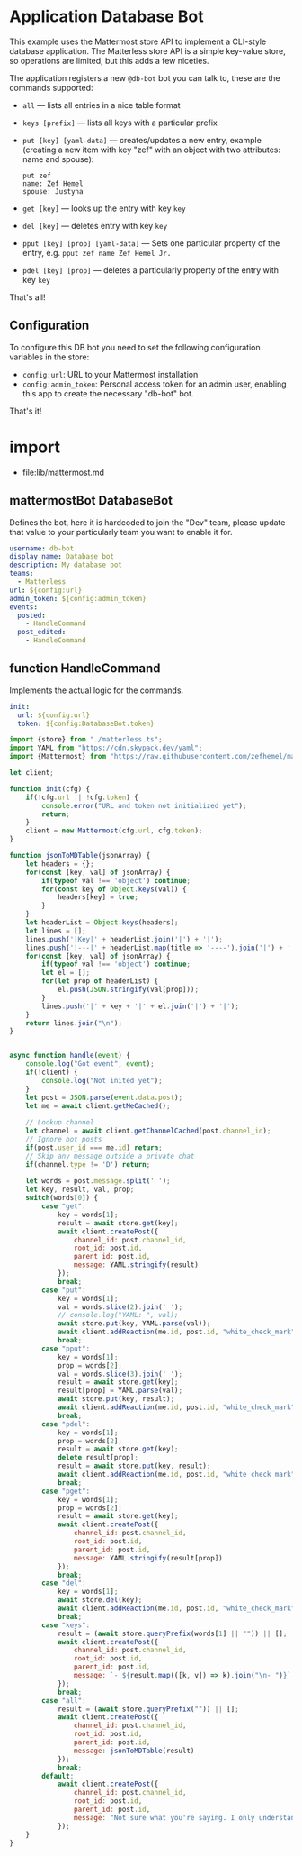 # Application Database Bot
This example uses the Mattermost store API to implement a CLI-style database application.
The Matterless store API is a simple key-value store, so operations are limited, but this adds a few niceties.

The application registers a new `@db-bot` bot you can talk to, these are the commands supported:

* `all` — lists all entries in a nice table format
* `keys [prefix]` — lists all keys with a particular prefix
* `put [key] [yaml-data]` — creates/updates a new entry, example (creating a new item with key "zef" with an object with two attributes: name and spouse):
  
      put zef
      name: Zef Hemel
      spouse: Justyna
* `get [key]` — looks up the entry with key `key`
* `del [key]` — deletes entry with key `key` 
* `pput [key] [prop] [yaml-data]` — Sets one particular property of the entry, e.g. `pput zef name Zef Hemel Jr.`
* `pdel [key] [prop]` — deletes a particularly property of the entry with key `key`

That's all!

## Configuration
To configure this DB bot you need to set the following configuration variables in the store:

* `config:url`: URL to your Mattermost installation
* `config:admin_token`: Personal access token for an admin user, enabling this app to create the necessary "db-bot" bot.

That's it!

# import
* file:lib/mattermost.md

## mattermostBot DatabaseBot
Defines the bot, here it is hardcoded to join the "Dev" team, please update that value to your particularly team you want to enable it for.
```yaml
username: db-bot
display_name: Database bot
description: My database bot
teams:
  - Matterless
url: ${config:url}
admin_token: ${config:admin_token}
events:
  posted:
    - HandleCommand
  post_edited:
    - HandleCommand
```

## function HandleCommand
Implements the actual logic for the commands.

```yaml
init:
  url: ${config:url}
  token: ${config:DatabaseBot.token}
```

```javascript
import {store} from "./matterless.ts";
import YAML from "https://cdn.skypack.dev/yaml";
import {Mattermost} from "https://raw.githubusercontent.com/zefhemel/matterless/master/lib/mattermost_client.js";

let client;

function init(cfg) {
    if(!cfg.url || !cfg.token) {
        console.error("URL and token not initialized yet");
        return;
    }
    client = new Mattermost(cfg.url, cfg.token);
}

function jsonToMDTable(jsonArray) {
    let headers = {};
    for(const [key, val] of jsonArray) {
        if(typeof val !== 'object') continue;
        for(const key of Object.keys(val)) {
            headers[key] = true;
        }
    }
    let headerList = Object.keys(headers);
    let lines = [];
    lines.push('|Key|' + headerList.join('|') + '|');
    lines.push('|---|' + headerList.map(title => '----').join('|') + '|');
    for(const [key, val] of jsonArray) {
        if(typeof val !== 'object') continue;
        let el = [];
        for(let prop of headerList) {
            el.push(JSON.stringify(val[prop]));
        }
        lines.push('|' + key + '|' + el.join('|') + '|');
    }
    return lines.join("\n");
}


async function handle(event) {
    console.log("Got event", event);
    if(!client) {
        console.log("Not inited yet");
    }
    let post = JSON.parse(event.data.post);
    let me = await client.getMeCached();
    
    // Lookup channel
    let channel = await client.getChannelCached(post.channel_id);
    // Ignore bot posts
    if(post.user_id === me.id) return;
    // Skip any message outside a private chat
    if(channel.type != 'D') return;
        
    let words = post.message.split(' ');
    let key, result, val, prop;
    switch(words[0]) {
        case "get":
            key = words[1];
            result = await store.get(key);
            await client.createPost({
                channel_id: post.channel_id,
                root_id: post.id,
                parent_id: post.id,
                message: YAML.stringify(result)
            });
            break;
        case "put":
            key = words[1];
            val = words.slice(2).join(' ');
            // console.log("YAML: ", val);
            await store.put(key, YAML.parse(val));
            await client.addReaction(me.id, post.id, "white_check_mark");
            break;
        case "pput":
            key = words[1];
            prop = words[2];
            val = words.slice(3).join(' ');
            result = await store.get(key);
            result[prop] = YAML.parse(val);
            await store.put(key, result);
            await client.addReaction(me.id, post.id, "white_check_mark");
            break;
        case "pdel":
            key = words[1];
            prop = words[2];
            result = await store.get(key);
            delete result[prop];
            result = await store.put(key, result);
            await client.addReaction(me.id, post.id, "white_check_mark");
            break;
        case "pget":
            key = words[1];
            prop = words[2];
            result = await store.get(key);
            await client.createPost({
                channel_id: post.channel_id,
                root_id: post.id,
                parent_id: post.id,
                message: YAML.stringify(result[prop])
            });
            break;
        case "del":
            key = words[1];
            await store.del(key);
            await client.addReaction(me.id, post.id, "white_check_mark");
            break;
        case "keys":
            result = (await store.queryPrefix(words[1] || "")) || [];
            await client.createPost({
                channel_id: post.channel_id,
                root_id: post.id,
                parent_id: post.id,
                message: `- ${result.map(([k, v]) => k).join("\n- ")}`
            });
            break;
        case "all":
            result = (await store.queryPrefix("")) || [];
            await client.createPost({
                channel_id: post.channel_id,
                root_id: post.id,
                parent_id: post.id,
                message: jsonToMDTable(result)
            });
            break;
        default:
            await client.createPost({
                channel_id: post.channel_id,
                root_id: post.id,
                parent_id: post.id,
                message: "Not sure what you're saying. I only understand the commands `all`, `keys`, `put`, `get`, `pput`, `pget`, `del` and `pdel`, so perhaps try one of those."
            });
    }
}
```

